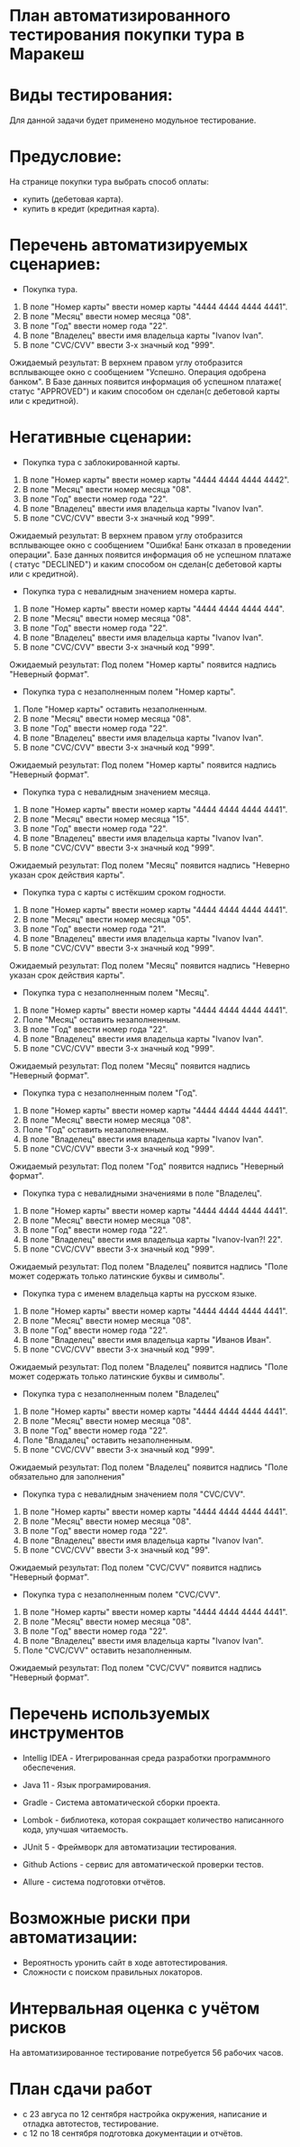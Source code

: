 # План автоматизированного тестирования покупки тура в Маракеш
# Виды тестирования:

Для данной задачи будет применено модульное тестирование.

# Предусловие:
На странице покупки тура выбрать способ оплаты:
- купить (дебетовая карта).
- купить в кредит (кредитная карта).

# Перечень автоматизируемых сценариев:
 - Покупка тура.

1. В поле "Номер карты" ввести номер карты "4444 4444 4444 4441".
2. В поле "Месяц" ввести номер месяца "08".
3. В поле "Год" ввести номер года "22".
4. В поле "Владелец" ввести имя владельца карты "Ivanov Ivan".
5. В поле "CVC/CVV" ввести 3-х значный код "999".

Ожидаемый результат: В верхнем правом углу отобразится всплывающее окно с сообщением "Успешно. Операция одобрена банком". В Базе данных появится информация об успешном платаже( статус "APPROVED") и каким способом он сделан(с дебетовой карты или с кредитной).

# Негативные сценарии:
- Покупка тура с заблокированной карты.

1. В поле "Номер карты" ввести номер карты "4444 4444 4444 4442".
2. В поле "Месяц" ввести номер месяца "08".
3. В поле "Год" ввести номер года "22".
4. В поле "Владелец" ввести имя владельца карты "Ivanov Ivan".
5. В поле "CVC/CVV" ввести 3-х значный код "999".

Ожидаемый результат: В верхнем правом углу отобразится всплывающее окно с сообщением "Ошибка! Банк отказал в проведении операции".  Базе данных появится информация об не успешном платаже ( статус "DECLINED") и каким способом он сделан(с дебетовой карты или с кредитной).

- Покупка тура с невалидным значением номера карты.

1. В поле "Номер карты" ввести номер карты "4444 4444 4444 444".
2. В поле "Месяц" ввести номер месяца "08".
3. В поле "Год" ввести номер года "22".
4. В поле "Владелец" ввести имя владельца карты "Ivanov Ivan".
5. В поле "CVC/CVV" ввести 3-х значный код "999".

Ожидаемый результат: Под полем "Номер карты" появится надпись "Неверный формат".

- Покупка тура с незаполненным полем "Номер карты".

1. Поле "Номер карты" оставить незаполненным.
2. В поле "Месяц" ввести номер месяца "08".
3. В поле "Год" ввести номер года "22".
4. В поле "Владелец" ввести имя владельца карты "Ivanov Ivan".
5. В поле "CVC/CVV" ввести 3-х значный код "999".

Ожидаемый результат: Под полем "Номер карты" появится надпись "Неверный формат".

- Покупка тура с невалидным значением месяца.

1. В поле "Номер карты" ввести номер карты "4444 4444 4444 4441".
2. В поле "Месяц" ввести номер месяца "15".
3. В поле "Год" ввести номер года "22".
4. В поле "Владелец" ввести имя владельца карты "Ivanov Ivan".
5. В поле "CVC/CVV" ввести 3-х значный код "999".

Ожидаемый результат: Под полем "Месяц" появится надпись "Неверно указан срок действия карты".

- Покупка тура с карты с истёкшим сроком годности.

1. В поле "Номер карты" ввести номер карты "4444 4444 4444 4441".
2. В поле "Месяц" ввести номер месяца "05".
3. В поле "Год" ввести номер года "21".
4. В поле "Владелец" ввести имя владельца карты "Ivanov Ivan".
5. В поле "CVC/CVV" ввести 3-х значный код "999".

Ожидаемый результат: Под полем "Месяц" появится надпись "Неверно указан срок действия карты".

- Покупка тура с незаполненным полем "Месяц".

1. В поле "Номер карты" ввести номер карты "4444 4444 4444 4441".
2. Поле "Месяц" оставить незаполненным.
3. В поле "Год" ввести номер года "22".
4. В поле "Владелец" ввести имя владельца карты "Ivanov Ivan".
5. В поле "CVC/CVV" ввести 3-х значный код "999".

Ожидаемый результат: Под полем "Месяц" появится надпись "Неверный формат".

- Покупка тура с незаполненным полем "Год".

1. В поле "Номер карты" ввести номер карты "4444 4444 4444 4441".
2. В поле "Месяц" ввести номер месяца "08".
3. Поле "Год" оставить незаполненным.
4. В поле "Владелец" ввести имя владельца карты "Ivanov Ivan".
5. В поле "CVC/CVV" ввести 3-х значный код "999".

Ожидаемый результат: Под полем "Год" появится надпись "Неверный формат".

- Покупка тура с невалидными значениями в поле "Владелец".

1. В поле "Номер карты" ввести номер карты "4444 4444 4444 4441".
2. В поле "Месяц" ввести номер месяца "08".
3. В поле "Год" ввести номер года "22".
4. В поле "Владелец" ввести имя владельца карты "Ivanov-Ivan?! 22".
5. В поле "CVC/CVV" ввести 3-х значный код "999".

Ожидаемый результат: Под полем "Владелец" появится надпись "Поле может содержать только латинские буквы и символы".

- Покупка тура с именем владельца карты на русском языке.

1. В поле "Номер карты" ввести номер карты "4444 4444 4444 4441".
2. В поле "Месяц" ввести номер месяца "08".
3. В поле "Год" ввести номер года "22".
4. В поле "Владелец" ввести имя владельца карты "Иванов Иван".
5. В поле "CVC/CVV" ввести 3-х значный код "999".

Ожидаемый результат: Под полем "Владелец" появится надпись "Поле может содержать только латинские буквы и символы".

- Покупка тура с незаполненным полем "Владелец"

1. В поле "Номер карты" ввести номер карты "4444 4444 4444 4441".
2. В поле "Месяц" ввести номер месяца "08".
3. В поле "Год" ввести номер года "22".
4. Поле "Владалец" оставить незаполненным.
5. В поле "CVC/CVV" ввести 3-х значный код "999".

Ожидаемый результат: Под полем "Владелец" появится надпись "Поле обязательно для заполнения"

- Покупка тура с невалидным значением поля "CVC/CVV".

1. В поле "Номер карты" ввести номер карты "4444 4444 4444 4441".
2. В поле "Месяц" ввести номер месяца "08".
3. В поле "Год" ввести номер года "22".
4. В поле "Владелец" ввести имя владельца карты "Ivanov Ivan".
5. В поле "CVC/CVV" ввести 3-х значный код "99".

Ожидаемый результат: Под полем "CVC/CVV" появится надпись "Неверный формат".

- Покупка тура с незаполненным полем "CVC/CVV".

1. В поле "Номер карты" ввести номер карты "4444 4444 4444 4441".
2. В поле "Месяц" ввести номер месяца "08".
3. В поле "Год" ввести номер года "22".
4. В поле "Владелец" ввести имя владельца карты "Ivanov Ivan".
5. Поле "CVC/CVV" оставить незаполненным.

Ожидаемый результат: Под полем "CVC/CVV" появится надпись "Неверный формат".

# Перечень используемых инструментов

- Intellig IDEA - Итегрированная среда разработки программного обеспечения.

- Java 11 - Язык програмирования.

- Gradle - Cистема автоматической сборки проекта.

- Lombok - библиотека, которая сокращает количество написанного кода, улучшая читаемость.

- JUnit 5 - Фреймворк для автоматизации тестирования.

- Github Actions - сервис для автоматической проверки тестов.

- Allure - система подготовки отчётов.

# Возможные риски при автоматизации:

- Вероятность уронить сайт в ходе автотестирования.
- Сложности с поиском правильных локаторов.

# Интервальная оценка с учётом рисков

На автоматизированное тестирование потребуется 56 рабочих часов.

# План сдачи работ 

- с 23 авгуса по 12 сентября настройка окружения, написание и отладка автотестов, тестирование.
- с 12 по 18 сентября подготовка документации и отчётов.
